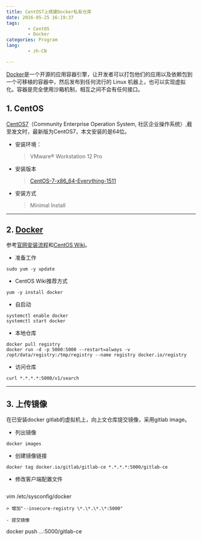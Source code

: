 ```yaml
---
title: CentOS7上搭建Docker私有仓库
date: 2016-05-25 16:19:37
tags:
        - CentOS
        - Docker
categories: Program
lang:
        - zh-CN

---
```

[Docker](https://www.docker.com/)是一个开源的应用容器引擎，让开发者可以打包他们的应用以及依赖包到一个可移植的容器中，然后发布到任何流行的 Linux 机器上，也可以实现虚拟化。容器是完全使用沙箱机制，相互之间不会有任何接口。
<!-- more -->

## **1. CentOS** ##

[CentOS7](https://www.centos.org/)（Community Enterprise Operation System, 社区企业操作系统）,截至发文时，最新版为CentOS7，本文安装的是64位。

- 安装环境：

    > VMware® Workstation 12 Pro

- 安装版本

    > [CentOS-7-x86_64-Everything-1511](https://www.centos.org/download/) 

- 安装方式

    > Minimal Install



----------
## **2. [Docker](https://www.docker.com/)** ##
参考[官网安装流程](https://docs.docker.com/engine/installation/linux/centos/)和[CentOS Wiki](https://wiki.centos.org/zh/Cloud/Docker?highlight=%28docker%29)。
- 准备工作
```
sudo yum -y update
```
- CentOS Wiki推荐方式
```
yum -y install docker
```

- 自启动
```
systemctl enable docker
systemctl start docker
```

- 本地仓库
```
docker pull registry
docker run -d -p 5000:5000 --restart=always -v /opt/data/registry:/tmp/registry --name registry docker.io/registry
```

- 访问仓库
```
curl *.*.*.*:5000/v1/search
```

----------
## **3. 上传镜像** ##
在已安装docker gitlab的虚拟机上，向上文仓库提交镜像，采用gitlab image。

- 列出镜像
```
docker images
```
- 创建镜像链接
```
docker tag docker.io/gitlab/gitlab-ce *.*.*.*:5000/gitlab-ce
```
- 修改客户端配置文件
> ```
vim /etc/sysconfig/docker
```
> 增加"--insecure-registry \*.\*.\*.\*:5000"

- 提交镜像
```
docker push *.*.*.*:5000/gitlab-ce
```